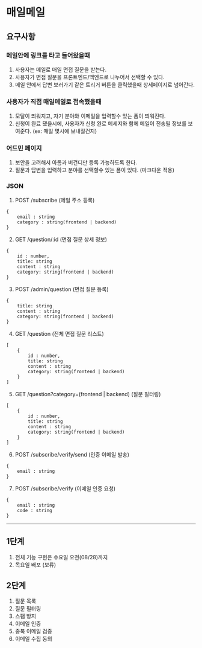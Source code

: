 # 매일메일

## 요구사항

### 메일안에 링크를 타고 들어왔을때

1. 사용자는 메일로 매일 면접 질문을 받는다.
2. 사용자가 면접 질문을 프론트엔드/백엔드로 나누어서 선택할 수 있다.
3. 메일 안에서 답변 보러가기 같은 트리거 버튼을 클릭했을때 상세페이지로 넘어간다.

### 사용자가 직접 매일메일로 접속했을때

1. 모달이 띄워지고, 자기 분야와 이메일을 입력할수 있는 폼이 띄워진다.
2. 신청이 완료 됐을시에, 사용자가 신청 완료 메세지와 함께 메일이 전송될 정보를 보여준다. (ex: 매일 몇시에 보내질건지)

### 어드민 페이지

1. 보안을 고려해서 아톰과 버건디만 등록 가능하도록 한다.
2. 질문과 답변을 입력하고 분야를 선택할수 있는 폼이 있다. (마크다운 적용)

### JSON

1. POST /subscribe (메일 주소 등록)

```
{
    email : string
    category : string(frontend | backend)
}
```

2. GET /question/:id (면접 질문 상세 정보)

```
{
    id : number,
    title: string
    content : string
    category: string(frontend | backend)
}
```

3. POST /admin/question (면접 질문 등록)

```
{
    title: string
    content : string
    category: string(frontend | backend)
}
```

4. GET /question (전체 면접 질문 리스트)

```
[
    {    
        id : number,
        title: string
        content : string
        category: string(frontend | backend)
    }
]
```

5. GET /question?category=(frontend | backend) (질문 필터링)

```
[
    {    
        id : number,
        title: string
        content : string
        category: string(frontend | backend)
    }
]
```

6. POST /subscribe/verify/send (인증 이메일 발송)

```
{    
    email : string
}
```

7. POST /subscribe/verify (이메일 인증 요청)

```
{    
    email : string
    code : string
}
```

---

## 1단계

1. 전체 기능 구현은 수요일 오전(08/28)까지
2. 목요일 배포 (보류)

## 2단계

1. 질문 목록
2. 질문 필터링
3. 스팸 방지
4. 이메일 인증
5. 중복 이메일 검증
6. 이메일 수집 동의
